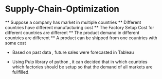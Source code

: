 # Supply-Chain-Optimization
** Suppose a company has market in multiple countries
** Different countries have different manufacturing cost
** The Factory Setup Cost for different countries are different
** The product demand in different countries are different
** A product can be shipped from one countries with some cost

* Based on past data , future sales were forecasted in Tableau

* Using Pulp library of python , it can decided that in which countries which factories should be setup so that the demand of all markets are fullfilled.